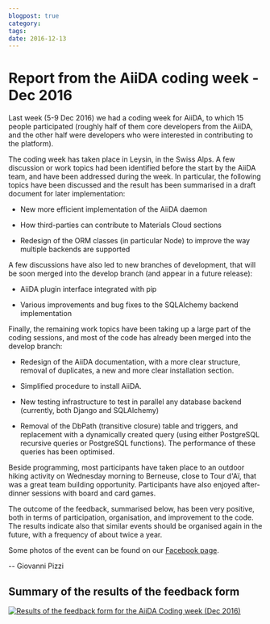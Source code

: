 ```yaml
---
blogpost: true
category:
tags:
date: 2016-12-13
---
```


# Report from the AiiDA coding week - Dec 2016

Last week (5-9 Dec 2016) we had a coding week for AiiDA, to which 15 people participated (roughly half of them core developers from the AiiDA, and the other half were developers who were interested in contributing to the platform).

The coding week has taken place in Leysin, in the Swiss Alps. A few discussion or work topics had been identified before the start by the AiiDA team, and have been addressed during the week. In particular, the following topics have been discussed and the result has been summarised in a draft document for later implementation:

* New more efficient implementation of the AiiDA daemon

* How third-parties can contribute to Materials Cloud sections

* Redesign of the ORM classes (in particular Node) to improve the way multiple backends are supported

A few discussions have also led to new branches of development, that will be soon merged into the develop branch (and appear in a future release):

* AiiDA plugin interface integrated with pip

* Various improvements and bug fixes to the SQLAlchemy backend implementation

Finally, the remaining work topics have been taking up a large part of the coding sessions, and most of the code has already been merged into the develop branch:

* Redesign of the AiiDA documentation, with a more clear structure, removal of duplicates, a new and more clear installation section.

* Simplified procedure to install AiiDA.

* New testing infrastructure to test in parallel any database backend (currently, both Django and SQLAlchemy)

* Removal of the DbPath (transitive closure) table and triggers, and replacement with a dynamically created query (using either PostgreSQL recursive queries or PostgreSQL functions). The performance of these queries has been optimised.

Beside programming, most participants have taken place to an outdoor hiking activity on Wednesday morning to Berneuse, close to Tour d'Aï, that was a great team building opportunity. Participants have also enjoyed after-dinner sessions with board and card games.

The outcome of the feedback, summarised below, has been very positive, both in terms of participation, organisation, and improvement to the code. The results indicate also that similar events should be organised again in the future, with a frequency of about twice a year.

Some photos of the event can be found on our [Facebook page](https://www.facebook.com/pg/aiidateam/photos/?tab=album&album_id=580802998793892).

-- Giovanni Pizzi

## **Summary of the results of the feedback form**

[![Results of the feedback form for the AiiDA Coding week (Dec 2016)](http://www.aiida.net/wp-content/uploads/2016/12/aiida_coding_week_2016_results.png)](http://www.aiida.net/wp-content/uploads/2016/12/aiida_coding_week_2016_results.png)
